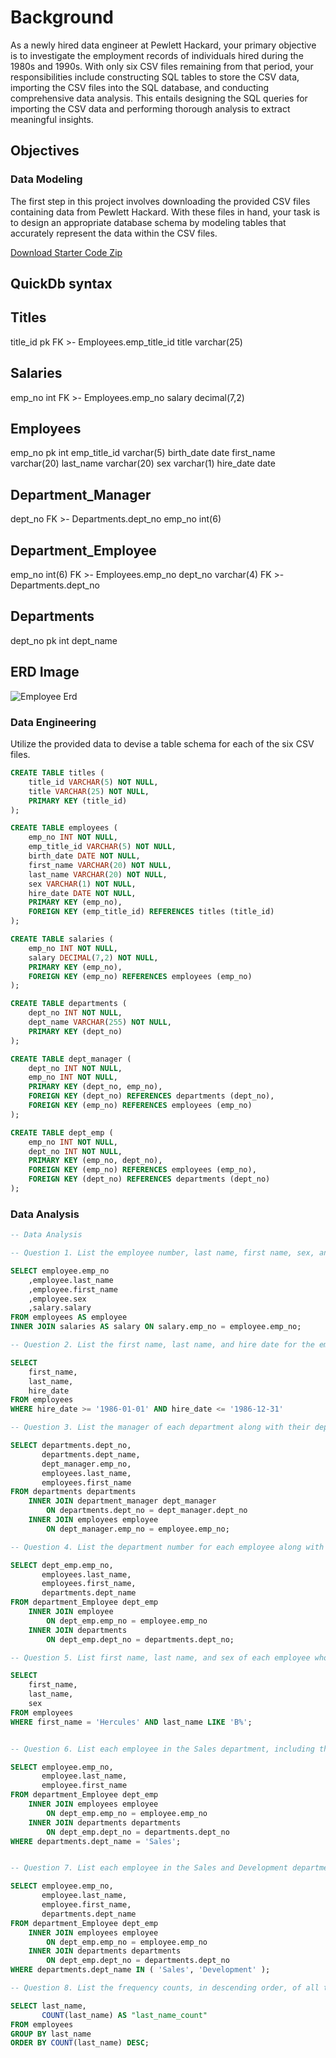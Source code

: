 # Background

As a newly hired data engineer at Pewlett Hackard, your primary objective is to investigate the employment records of individuals hired during the 1980s and 1990s. With only six CSV files remaining from that period, your responsibilities include constructing SQL tables to store the CSV data, importing the CSV files into the SQL database, and conducting comprehensive data analysis. This entails designing the SQL queries for importing the CSV data and performing thorough analysis to extract meaningful insights.

## Objectives

### Data Modeling

The first step in this project involves downloading the provided CSV files containing data from Pewlett Hackard. With these files in hand, your task is to design an appropriate database schema by modeling tables that accurately represent the data within the CSV files.

[Download Starter Code Zip](https://static.bc-edx.com/data/dl-1-1/m9/lms/starter/m9-starter-code.zip)

## QuickDb syntax

Titles
-
title_id pk FK >- Employees.emp_title_id
title varchar(25)

Salaries
-
emp_no int FK >- Employees.emp_no
salary decimal(7,2)

Employees
-
emp_no pk int
emp_title_id varchar(5)
birth_date date
first_name varchar(20)
last_name varchar(20)
sex varchar(1)
hire_date date

Department_Manager
-
dept_no FK >- Departments.dept_no
emp_no int(6)

Department_Employee
-
emp_no int(6) FK >- Employees.emp_no
dept_no varchar(4) FK >- Departments.dept_no

Departments
-
dept_no pk int
dept_name

## ERD Image

![Employee Erd](EmployeeSQL/employee_erd.png)


### Data Engineering

Utilize the provided data to devise a table schema for each of the six CSV files.

```sql
CREATE TABLE titles (
    title_id VARCHAR(5) NOT NULL,
    title VARCHAR(25) NOT NULL,
    PRIMARY KEY (title_id)
);

CREATE TABLE employees (
    emp_no INT NOT NULL,
    emp_title_id VARCHAR(5) NOT NULL,
    birth_date DATE NOT NULL,
    first_name VARCHAR(20) NOT NULL,
    last_name VARCHAR(20) NOT NULL,
    sex VARCHAR(1) NOT NULL,
    hire_date DATE NOT NULL,
    PRIMARY KEY (emp_no),
    FOREIGN KEY (emp_title_id) REFERENCES titles (title_id)
);

CREATE TABLE salaries (
    emp_no INT NOT NULL,
    salary DECIMAL(7,2) NOT NULL,
    PRIMARY KEY (emp_no),
    FOREIGN KEY (emp_no) REFERENCES employees (emp_no)
);

CREATE TABLE departments (
    dept_no INT NOT NULL,
    dept_name VARCHAR(255) NOT NULL,
    PRIMARY KEY (dept_no)
);

CREATE TABLE dept_manager (
    dept_no INT NOT NULL,
    emp_no INT NOT NULL,
    PRIMARY KEY (dept_no, emp_no),
    FOREIGN KEY (dept_no) REFERENCES departments (dept_no),
    FOREIGN KEY (emp_no) REFERENCES employees (emp_no)
);

CREATE TABLE dept_emp (
    emp_no INT NOT NULL,
    dept_no INT NOT NULL,
    PRIMARY KEY (emp_no, dept_no),
    FOREIGN KEY (emp_no) REFERENCES employees (emp_no),
    FOREIGN KEY (dept_no) REFERENCES departments (dept_no)
);
```

### Data Analysis

```sql
-- Data Analysis

-- Question 1. List the employee number, last name, first name, sex, and salary of each employee.

SELECT employee.emp_no
	,employee.last_name
	,employee.first_name
	,employee.sex
	,salary.salary
FROM employees AS employee
INNER JOIN salaries AS salary ON salary.emp_no = employee.emp_no;

-- Question 2. List the first name, last name, and hire date for the employees who were hired in 1986.

SELECT 
    first_name, 
    last_name,
    hire_date
FROM employees 
WHERE hire_date >= '1986-01-01' AND hire_date <= '1986-12-31'

-- Question 3. List the manager of each department along with their department number, department name, employee number, last name, and first name.

SELECT departments.dept_no,
       departments.dept_name,
       dept_manager.emp_no,
       employees.last_name,
       employees.first_name
FROM departments departments
    INNER JOIN department_manager dept_manager
        ON departments.dept_no = dept_manager.dept_no
    INNER JOIN employees employee
        ON dept_manager.emp_no = employee.emp_no;

-- Question 4. List the department number for each employee along with that employee’s employee number, last name, first name, and department name.

SELECT dept_emp.emp_no,
       employees.last_name,
       employees.first_name,
       departments.dept_name
FROM department_Employee dept_emp
    INNER JOIN employee
        ON dept_emp.emp_no = employee.emp_no
    INNER JOIN departments
        ON dept_emp.dept_no = departments.dept_no;

-- Question 5. List first name, last name, and sex of each employee whose first name is Hercules and whose last name begins with the letter B.

SELECT 
    first_name, 
    last_name, 
    sex
FROM employees
WHERE first_name = 'Hercules' AND last_name LIKE 'B%';


-- Question 6. List each employee in the Sales department, including their employee number, last name, and first name.

SELECT employee.emp_no,
       employee.last_name,
       employee.first_name
FROM department_Employee dept_emp
    INNER JOIN employees employee
        ON dept_emp.emp_no = employee.emp_no
    INNER JOIN departments departments
        ON dept_emp.dept_no = departments.dept_no
WHERE departments.dept_name = 'Sales';


-- Question 7. List each employee in the Sales and Development departments, including their employee number, last name, first name, and department name.

SELECT employee.emp_no,
       employee.last_name,
       employee.first_name,
       departments.dept_name
FROM department_Employee dept_emp
    INNER JOIN employees employee
        ON dept_emp.emp_no = employee.emp_no
    INNER JOIN departments departments
        ON dept_emp.dept_no = departments.dept_no
WHERE departments.dept_name IN ( 'Sales', 'Development' );

-- Question 8. List the frequency counts, in descending order, of all the employee last names (that is, how many employees share each last name).

SELECT last_name,
       COUNT(last_name) AS "last_name_count"
FROM employees
GROUP BY last_name
ORDER BY COUNT(last_name) DESC;
```
